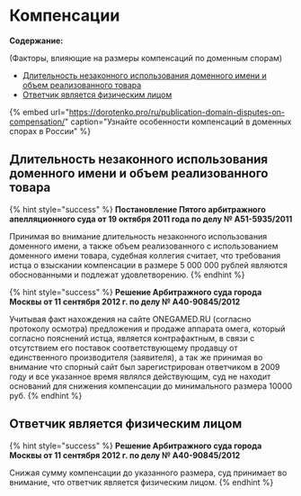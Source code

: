 # Компенсации

**Содержание:**

\(Факторы, влияющие на размеры компенсаций по доменным спорам\)

* [Длительность незаконного использования доменного имени и объем реализованного товара](https://github.com/xCounsel/kardamon/blob/master/Russian/courts/compensation.md#На-размер-компенсации-влияет-длительность-незаконного-использования-доменного-имени-и-объем-реализованного-с-его-использованием-товара)
* [Ответчик является физическим лицом](https://github.com/xCounsel/kardamon/blob/master/Russian/courts/compensation.md#На-размер-компенсации-влияет-тот-факт-что-ответчик-является-физическим-лицом)

{% embed url="https://dorotenko.pro/ru/publication-domain-disputes-on-compensation/" caption="Узнайте особенности компенсаций в доменных спорах  в России" %}

## Длительность незаконного использования доменного имени и объем реализованного товара

{% hint style="success" %}
**Постановление Пятого арбитражного апелляционного суда от 19 октября 2011 года по делу № А51-5935/2011**

Принимая во внимание длительность незаконного использования доменного имени, а также объем реализованного с использованием доменного имени товара, судебная коллегия считает, что требования истца о взыскании компенсации в размере 5 000 000 рублей являются обоснованными и подлежат удовлетворению.
{% endhint %}

{% hint style="success" %}
**Решение Арбитражного суда города Москвы от 11 сентября 2012 г. по делу № А40-90845/2012**

Учитывая факт нахождения на сайте ONEGAMED.RU \(согласно протоколу осмотра\) предложения и продаже аппарата омега, который согласно пояснений истца, является контрафактным, в связи с отсутствием его поставок соответствующему продавцу от единственного производителя \(заявителя\), а так же принимая во внимание что спорный сайт был зарегистрирован ответчиком в 2009 году и все указанное время являлся действующим, суд не находит оснований для снижения компенсации до минимального размера 10000 руб.
{% endhint %}

## Ответчик является физическим лицом

{% hint style="success" %}
**Решение Арбитражного суда города Москвы от 11 сентября 2012 г. по делу № А40-90845/2012**

Снижая сумму компенсации до указанного размера, суд принимает во внимание, что ответчик является физическим лицом.
{% endhint %}



